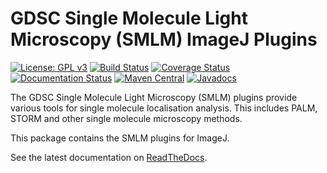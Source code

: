 GDSC Single Molecule Light Microscopy (SMLM) ImageJ Plugins
===========================================================

[![License: GPL v3](https://img.shields.io/badge/License-GPLv3-blue.svg)](https://www.gnu.org/licenses/gpl-3.0)
[![Build Status](https://travis-ci.com/aherbert/gdsc-smlm.svg?branch=master)](https://travis-ci.com/aherbert/gdsc-smlm)
[![Coverage Status](https://coveralls.io/repos/github/aherbert/gdsc-smlm/badge.svg?branch=master)](https://coveralls.io/github/aherbert/gdsc-smlm?branch=master)
[![Documentation Status](https://readthedocs.org/projects/gdsc-smlm/badge/?version=latest)](https://gdsc-smlm.readthedocs.io/en/latest/?badge=latest)
[![Maven Central](https://img.shields.is/maven-central/v/uk.ac.sussex.gdsc/gdsc-smlm-ij_/)](https://img.shields.is/maven-central/v/uk.ac.sussex.gdsc/gdsc-smlm-ij_/)
[![Javadocs](https://javadoc.io/badge2/uk.ac.sussex.gdsc/gdsc-smlm-ij_/javadoc.svg)](https://javadoc.io/doc/uk.ac.sussex.gdsc/gdsc-smlm-ij_)

The GDSC Single Molecule Light Microscopy (SMLM) plugins provide various tools
for single molecule localisation analysis. This includes PALM, STORM and other
single molecule microscopy methods.

This package contains the SMLM plugins for ImageJ.

See the latest documentation on [ReadTheDocs](https://gdsc-smlm.readthedocs.io).
